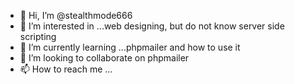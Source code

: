 - 👋 Hi, I’m @stealthmode666
- 👀 I’m interested in ...web designing, but do not know server side scripting
- 🌱 I’m currently learning ...phpmailer and how to use it
- 💞️ I’m looking to collaborate on phpmailer
- 📫 How to reach me ...

<!---
stealthmode666/stealthmode666 is a ✨ special ✨ repository because its `README.md` (this file) appears on your GitHub profile.
You can click the Preview link to take a look at your changes.
--->
